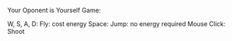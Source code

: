 Your Oponent is Yourself
Game:

W, S, A, D: Fly: cost energy
Space:      Jump: no energy required
Mouse Click:  Shoot